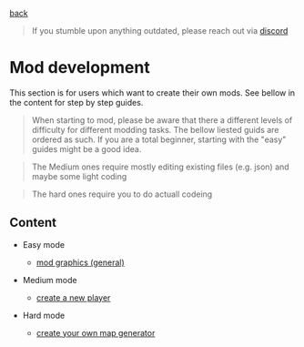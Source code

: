 <a href="../index.md">back</a>

>If you stumble upon anything outdated, please reach out via [discord](https://discord.gg/uJjuuAH5uX)

# Mod development
This section is for users which want to create their own mods. See bellow in the content for step by step guides.

> When starting to mod, please be aware that there a different levels of difficulty for different modding tasks. The bellow liested guids are ordered as such. If you are a total beginner, starting with the "easy" guides might be a good idea.

> The Medium ones require mostly editing existing files (e.g. json) and maybe some light coding

> The hard ones require you to do actuall codeing

## Content
- Easy mode
    - [mod graphics (general)](graphics/index.md)

- Medium mode
    - [create a new player](new-player/index.md)

- Hard mode
    - [create your own map generator](map-generator/index.md)